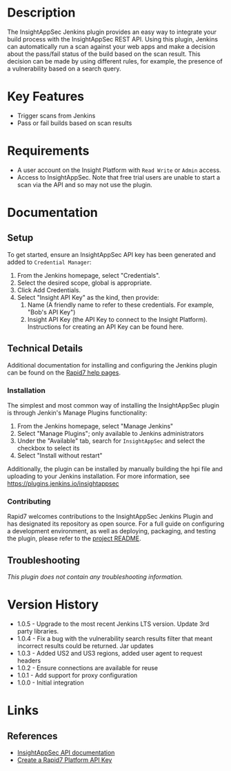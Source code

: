 # Description

The InsightAppSec Jenkins plugin provides an easy way to integrate your build process with the InsightAppSec REST API.
Using this plugin, Jenkins can automatically run a scan against your web apps and make a decision about the pass/fail
status of the build based on the scan result. This decision can be made by using different rules, for example, the
presence of a vulnerability based on a search query.

# Key Features

* Trigger scans from Jenkins
* Pass or fail builds based on scan results

# Requirements

* A user account on the Insight Platform with `Read Write` or `Admin` access.
* Access to InsightAppSec. Note that free trial users are unable to start a scan via the API and so may not use the plugin.

# Documentation

## Setup

To get started, ensure an InsightAppSec API key has been generated and added to `Credential Manager`:

1. From the Jenkins homepage, select "Credentials".
2. Select the desired scope, global is appropriate.
3. Click Add Credentials.
4. Select "Insight API Key" as the kind, then provide:
    1. Name (A friendly name to refer to these credentials. For example, "Bob's API Key")
    2. Insight API Key (the API Key to connect to the Insight Platform). Instructions for creating an API Key can be found here.

## Technical Details

Additional documentation for installing and configuring the Jenkins plugin can be found on the [Rapid7 help pages](https://insightappsec.help.rapid7.com/docs/jenkins-integration).

### Installation

The simplest and most common way of installing the InsightAppSec plugin is through Jenkin's Manage Plugins functionality:

1. From the Jenkins homepage, select "Manage Jenkins"
2. Select "Manage Plugins"; only available to Jenkins administrators
3. Under the "Available" tab, search for `InsightAppSec` and select the checkbox to select its
4. Select "Install without restart"

Additionally, the plugin can be installed by manually building the hpi file and uploading to your Jenkins installation.
For more information, see https://plugins.jenkins.io/insightappsec

### Contributing

Rapid7 welcomes contributions to the InsightAppSec Jenkins Plugin and has designated its repository as open source. For
a full guide on configuring a development environment, as well as deploying, packaging, and testing the plugin, please
refer to the [project README](https://github.com/jenkinsci/insightappsec-plugin/blob/master/README.md).

## Troubleshooting

_This plugin does not contain any troubleshooting information._

# Version History

* 1.0.5 - Upgrade to the most recent Jenkins LTS version. Update 3rd party libraries.
* 1.0.4 - Fix a bug with the vulnerability search results filter that meant incorrect results could be returned. Jar updates
* 1.0.3 - Added US2 and US3 regions, added user agent to request headers
* 1.0.2 - Ensure connections are available for reuse
* 1.0.1 - Add support for proxy configuration
* 1.0.0 - Initial integration

# Links

## References

* [InsightAppSec API documentation](https://help.rapid7.com/insightappsec/en-us/api/v1/docs.html)
* [Create a Rapid7 Platform API Key](https://insightappsec.help.rapid7.com/docs/get-started-with-the-insightappsec-api)
